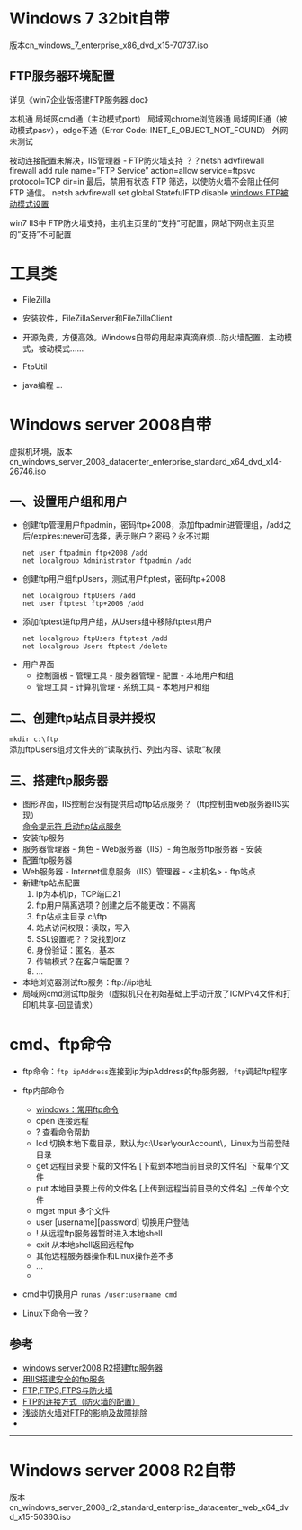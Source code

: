
# Windows 7 32bit自带
版本cn_windows_7_enterprise_x86_dvd_x15-70737.iso
## FTP服务器环境配置
详见《win7企业版搭建FTP服务器.doc》

本机通 局域网cmd通（主动模式port） 局域网chrome浏览器通
局域网IE通（被动模式pasv），edge不通（Error Code: INET_E_OBJECT_NOT_FOUND）
外网未测试

被动连接配置未解决，IIS管理器 - FTP防火墙支持
？？netsh advfirewall firewall add rule name=”FTP Service” action=allow service=ftpsvc protocol=TCP dir=in 最后，禁用有状态 FTP 筛选，以使防火墙不会阻止任何 FTP 通信。 netsh advfirewall set global StatefulFTP disable 
[windows FTP被动模式设置](https://blog.csdn.net/wuxingpu5/article/details/52457544)

win7 IIS中 FTP防火墙支持，主机主页里的“支持”可配置，网站下网点主页里的“支持”不可配置



# 工具类
- FileZilla  
 - 安装软件，FileZillaServer和FileZillaClient
 - 开源免费，方便高效。Windows自带的用起来真滴麻烦…防火墙配置，主动模式，被动模式……

- FtpUtil  
 - java编程
...



# Windows server 2008自带
虚拟机环境，版本cn_windows_server_2008_datacenter_enterprise_standard_x64_dvd_x14-26746.iso
## 一、设置用户组和用户
- 创建ftp管理用户ftpadmin，密码ftp+2008，添加ftpadmin进管理组，/add之后/expires:never可选择，表示账户？密码？永不过期
  ```
  net user ftpadmin ftp+2008 /add
  net localgroup Administrator ftpadmin /add
  ```
- 创建ftp用户组ftpUsers，测试用户ftptest，密码ftp+2008
  ```
  net localgroup ftpUsers /add
  net user ftptest ftp+2008 /add
  ```
- 添加ftptest进ftp用户组，从Users组中移除ftptest用户
  ```
  net localgroup ftpUsers ftptest /add
  net localgroup Users ftptest /delete
  ```
- 用户界面
  - 控制面板 - 管理工具 - 服务器管理 - 配置 - 本地用户和组
  - 管理工具 - 计算机管理 - 系统工具 - 本地用户和组

## 二、创建ftp站点目录并授权
  `mkdir c:\ftp`  
  添加ftpUsers组对文件夹的“读取执行、列出内容、读取”权限


## 三、搭建ftp服务器
- 图形界面，IIS控制台没有提供启动ftp站点服务？（ftp控制由web服务器IIS实现）  
  [命令提示符 启动ftp站点服务](https://zhidao.baidu.com/question/210697420.html)
- 安装ftp服务
 - 服务器管理器 - 角色 - Web服务器（IIS）- 角色服务ftp服务器 - 安装
- 配置ftp服务器
 - Web服务器 - Internet信息服务（IIS）管理器 - <主机名> - ftp站点
 - 新建ftp站点配置 
   1. ip为本机ip，TCP端口21
   2. ftp用户隔离选项？创建之后不能更改：不隔离
   3. ftp站点主目录 c:\ftp
   4. 站点访问权限：读取，写入
   5. SSL设置呢？？没找到orz
   6. 身份验证：匿名，基本
   7. 传输模式？在客户端配置？
   8. ...
- 本地浏览器测试ftp服务：ftp://ip地址
- 局域网cmd测试ftp服务（虚拟机只在初始基础上手动开放了ICMPv4文件和打印机共享-回显请求）

# cmd、ftp命令
- ftp命令：`ftp ipAddress`连接到ip为ipAddress的ftp服务器，`ftp`调起ftp程序
- ftp内部命令  
  - [windows：常用ftp命令](https://blog.csdn.net/kaever/article/details/68941845)
  - open 连接远程
  - ?   查看命令帮助
  - lcd 切换本地下载目录，默认为c:\User\yourAccount\，Linux为当前登陆目录
  - get 远程目录要下载的文件名 [下载到本地当前目录的文件名]  下载单个文件
  - put 本地目录要上传的文件名 [上传到远程当前目录的文件名]  上传单个文件
  - mget mput 多个文件
  - user [username][password] 切换用户登陆
  - !   从远程ftp服务器暂时进入本地shell
  - exit 从本地shell返回远程ftp
  - 其他远程服务器操作和Linux操作差不多
  - ...
  -
- cmd中切换用户 `runas /user:username cmd`

- Linux下命令一致？

## 参考
- [windows server2008 R2搭建ftp服务器](https://blog.csdn.net/qq_28189423/article/details/82221018)
- [用IIS搭建安全的ftp服务](http://www.cppblog.com/huyutian/articles/212273.html)
- [FTP,FTPS,FTPS与防火墙](http://blog.51c.com/netside/1359387)
- [FTP的连接方式（防火墙的配置）](https://blog.csdn.net/zonghua521/article/details/78197986)
- [浅谈防火墙对FTP的影响及故障排除](https://www.cnblogs.com/emanlee/archive/2013/01/07/2849680.html)
- 


---

# Windows server 2008 R2自带
版本cn_windows_server_2008_r2_standard_enterprise_datacenter_web_x64_dvd_x15-50360.iso



